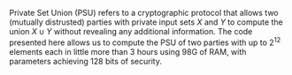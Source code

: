Private Set Union (PSU) refers to a cryptographic protocol that allows two (mutually distrusted) parties with private input sets $X$ and $Y$ to compute the union $X \cup Y$ without revealing any additional information. The code presented here allows
us to compute the PSU of two parties with up to $2^{12}$ elements each in little more than $3$ hours using $98\text{G}$ of RAM, with parameters achieving $128$ bits of security.
